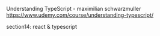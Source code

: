 Understanding TypeScript - maximilian schwarzmuller
https://www.udemy.com/course/understanding-typescript/

section14: react & typescript
